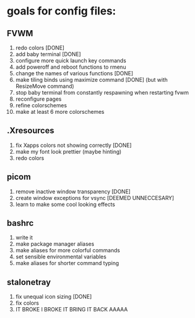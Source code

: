 # goals for config files:

## FVWM
1. redo colors [DONE]
2. add baby terminal [DONE]
3. configure more quick launch key commands
4. add poweroff and reboot functions to rmenu
5. change the names of various functions [DONE]
6. make tiling binds using maximize command [DONE] (but with ResizeMove command)
7. stop baby terminal from constantly respawning when restarting fvwm
8. reconfigure pages
9. refine colorschemes
10. make at least 6 more colorschemes

## .Xresources
1. fix Xapps colors not showing correctly [DONE]
2. make my font look prettier (maybe hinting)
3. redo colors

## picom
1. remove inactive window transparency [DONE]
2. create window exceptions for vsync [DEEMED UNNECCESARY]
3. learn to make some cool looking effects

## bashrc
1. write it
2. make package manager aliases
3. make aliases for more colorful commands
4. set sensible environmental variables
5. make aliases for shorter command typing

## stalonetray
1. fix unequal icon sizing [DONE]
2. fix colors
3. IT BROKE I BROKE IT BRING IT BACK AAAAA
